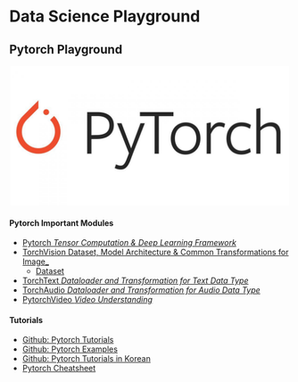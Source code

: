 # Data Science Playground

## Pytorch Playground

<p align="center">
  <img width="500" height="250" src="metadata/pytorch.jpeg">
</p>  

#### Pytorch Important Modules
- [Pytorch _Tensor Computation & Deep Learning Framework_](https://github.com/pytorch/pytorch)
- [TorchVision Dataset, Model Architecture & Common Transformations for Image_](https://github.com/pytorch/vision)
  - [Dataset](https://pytorch.org/vision/stable/datasets.html) 
- [TorchText _Dataloader and Transformation for Text Data Type_](https://github.com/pytorch/text)
- [TorchAudio _Dataloader and Transformation for Audio Data Type_](https://github.com/pytorch/audio)
- [PytorchVideo _Video Understanding_ ](https://github.com/facebookresearch/pytorchvideo)


#### Tutorials 
- [Github: Pytorch Tutorials](https://github.com/pytorch/tutorials)
- [Github: Pytorch Examples](https://github.com/pytorch/examples)
- [Github: Pytorch Tutorials in Korean](https://github.com/9bow/PyTorch-tutorials-kr)
- [Pytorch Cheatsheet](https://tutorials.pytorch.kr/beginner/ptcheat.html)
